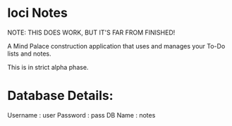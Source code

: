 loci Notes
==============

NOTE: THIS DOES WORK, BUT IT'S FAR FROM FINISHED!

A Mind Palace construction application that uses and manages your To-Do lists and notes.

This is in strict alpha phase.

Database Details:
=====================
Username	: user
Password	: pass
DB Name		: notes